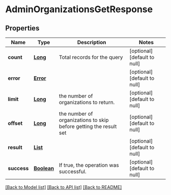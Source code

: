 # AdminOrganizationsGetResponse
## Properties

Name | Type | Description | Notes
------------ | ------------- | ------------- | -------------
**count** | [**Long**](long.md) | Total records for the query | [optional] [default to null]
**error** | [**Error**](Error.md) |  | [optional] [default to null]
**limit** | [**Long**](long.md) | the number of organizations to return. | [optional] [default to null]
**offset** | [**Long**](long.md) | the number of organizations to skip before getting the result set | [optional] [default to null]
**result** | [**List**](OrganizationDetail.md) |  | [optional] [default to null]
**success** | [**Boolean**](boolean.md) | If true, the operation was successful. | [optional] [default to null]

[[Back to Model list]](../README.md#documentation-for-models) [[Back to API list]](../README.md#documentation-for-api-endpoints) [[Back to README]](../README.md)


